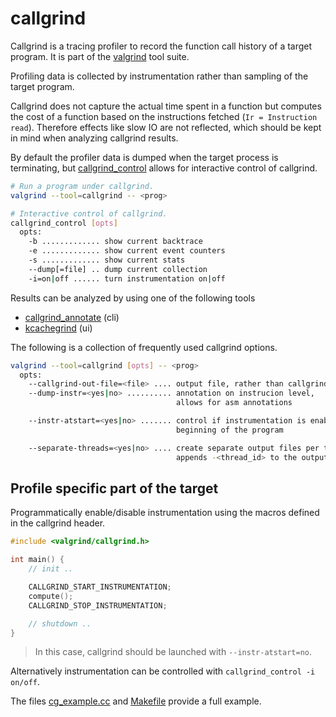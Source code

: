# callgrind

Callgrind is a tracing profiler to record the function call history of a target
program. It is part of the [valgrind][callgrind] tool suite.

Profiling data is collected by instrumentation rather than sampling of the
target program.

Callgrind does not capture the actual time spent in a function but computes the
cost of a function based on the instructions fetched (`Ir = Instruction read`).
Therefore effects like slow IO are not reflected, which should be kept in mind
when analyzing callgrind results.

By default the profiler data is dumped when the target process is terminating,
but [callgrind_control] allows for interactive control of callgrind.
```bash
# Run a program under callgrind.
valgrind --tool=callgrind -- <prog>

# Interactive control of callgrind.
callgrind_control [opts]
  opts:
    -b ............. show current backtrace
    -e ............. show current event counters
    -s ............. show current stats
    --dump[=file] .. dump current collection
    -i=on|off ...... turn instrumentation on|off
```

Results can be analyzed by using one of the following tools
- [callgrind_annotate] (cli)
- [kcachegrind] (ui)

The following is a collection of frequently used callgrind options.
```bash
valgrind --tool=callgrind [opts] -- <prog>
  opts:
    --callgrind-out-file=<file> .... output file, rather than callgrind.out.<pid>
    --dump-instr=<yes|no> .......... annotation on instrucion level,
                                     allows for asm annotations

    --instr-atstart=<yes|no> ....... control if instrumentation is enabled from 
                                     beginning of the program

    --separate-threads=<yes|no> .... create separate output files per thread,
                                     appends -<thread_id> to the output file
```

## Profile specific part of the target
Programmatically enable/disable instrumentation using the macros defined in
the callgrind header.
```c
#include <valgrind/callgrind.h>

int main() {
    // init ..

    CALLGRIND_START_INSTRUMENTATION;
    compute();
    CALLGRIND_STOP_INSTRUMENTATION;

    // shutdown ..
}
```
> In this case, callgrind should be launched with `--instr-atstart=no`.

Alternatively instrumentation can be controlled with `callgrind_control -i
on/off`.

The files [cg_example.cc](callgrind/cg_example.cc) and
[Makefile](callgrind/Makefile) provide a full example.

[callgrind]: https://valgrind.org/docs/manual/cl-manual.html
[callgrind_annotate]: https://valgrind.org/docs/manual/cl-manual.html#cl-manual.callgrind_annotate-options
[callgrind_control]: https://valgrind.org/docs/manual/cl-manual.html#cl-manual.callgrind_control-options
[kcachegrind]: https://kcachegrind.github.io/html/Home.html
